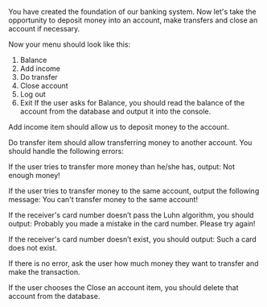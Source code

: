 You have created the foundation of our banking system. Now let's take the opportunity to deposit money into an account, make transfers and close an account if necessary.

Now your menu should look like this:

1. Balance
2. Add income
3. Do transfer
4. Close account
5. Log out
0. Exit
If the user asks for Balance, you should read the balance of the account from the database and output it into the console.

Add income item should allow us to deposit money to the account.

Do transfer item should allow transferring money to another account. You should handle the following errors:

If the user tries to transfer more money than he/she has, output: Not enough money!

If the user tries to transfer money to the same account, output the following message: You can't transfer money to the same account!

If the receiver's card number doesn’t pass the Luhn algorithm, you should output: Probably you made a mistake in the card number. Please try again!

If the receiver's card number doesn’t exist, you should output: Such a card does not exist.

If there is no error, ask the user how much money they want to transfer and make the transaction.

If the user chooses the Close an account item, you should delete that account from the database.
